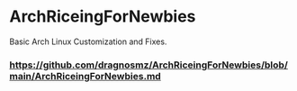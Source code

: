 # ArchRiceingForNewbies
Basic Arch Linux Customization and Fixes.


### https://github.com/dragnosmz/ArchRiceingForNewbies/blob/main/ArchRiceingForNewbies.md
